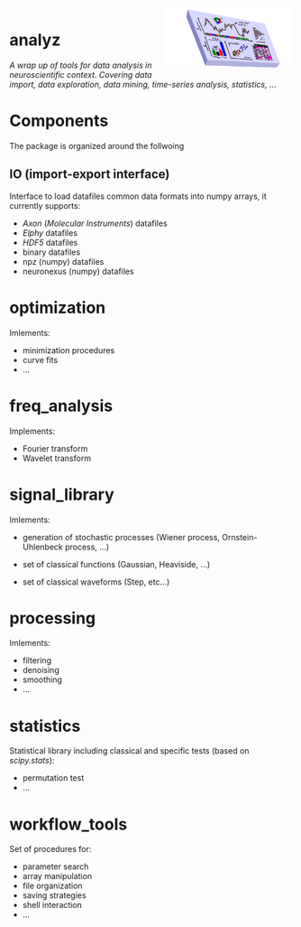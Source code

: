 <div><img src="https://github.com/yzerlaut/datavyz/raw/master/docs/logo.png" alt="datavyz logo" width="45%" align="right" style="margin-left: 10px"></div>

# analyz

*A wrap up of tools for data analysis in neuroscientific context. Covering data import, data exploration, data mining, time-series analysis, statistics, ...*

# Components

The package is organized around the follwoing 

## IO (import-export interface)

Interface to load datafiles common data formats into numpy arrays, it currently supports:

- *Axon* (*Molecular Instruments*) datafiles
- *Elphy* datafiles
- *HDF5* datafiles
- binary datafiles
- npz (numpy) datafiles
- neuronexus (numpy) datafiles

# optimization

Imlements: 

- minimization procedures
- curve fits
- ...

# freq_analysis

Implements: 

- Fourier transform
- Wavelet transform

# signal_library

Imlements: 

- generation of stochastic processes (Wiener process, Ornstein-Uhlenbeck process, ...)
- set of classical functions (Gaussian, Heaviside, ...)

- set of classical waveforms (Step, etc...)

# processing

Imlements: 

- filtering 
- denoising
- smoothing
- ...

# statistics

Statistical library including classical and specific tests (based on *scipy.stats*):

- permutation test
- ...

# workflow_tools

Set of procedures for:

- parameter search
- array manipulation
- file organization
- saving strategies
- shell interaction
- ...
